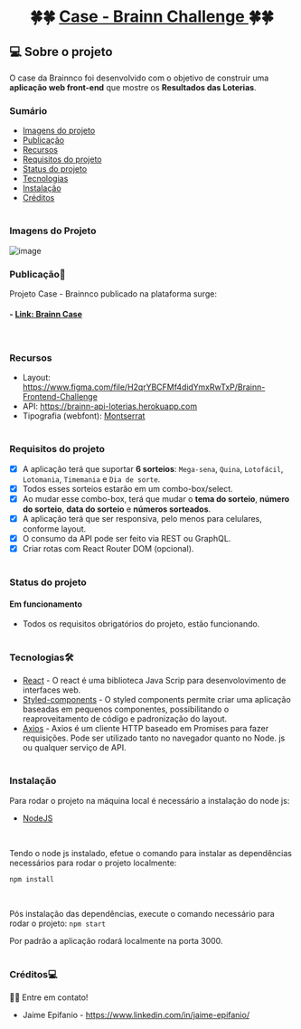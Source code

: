 <h1 align="center">
    🍀🍀 <a href="#" alt="site do projeto" target="_blank"> Case - Brainn Challenge </a> 🍀🍀
</h1>

## 💻 Sobre o projeto

   O case da Brainnco foi desenvolvido com o objetivo de construir uma **aplicação web front-end** que mostre os **Resultados das Loterias**.

### Sumário
  - [Imagens do projeto](#imagens-do-projeto)
  - [Publicação](#publicação)
  - [Recursos](#recursos)
  - [Requisitos do projeto](#requisitos-do-projeto)
  - [Status do projeto](#status-do-projeto)
  - [Tecnologias](#tecnologias)  
  - [Instalação](#instalação)
  - [Créditos](#créditos)
<br/><br/>

### Imagens do Projeto
![image](https://user-images.githubusercontent.com/77126556/169670351-ba8c20eb-f42c-431a-9002-d50f2669b727.png)


### Publicação🎨

Projeto Case - Brainnco publicado na plataforma surge:

#### - [Link: Brainn Case](https://conscious-twist.surge.sh/)
<br/>

### Recursos

- Layout: https://www.figma.com/file/H2qrYBCFMf4didYmxRwTxP/Brainn-Frontend-Challenge
- API: https://brainn-api-loterias.herokuapp.com
- Tipografia (webfont): [Montserrat](https://fonts.google.com/specimen/Montserrat)
<br/><br/>

### Requisitos do projeto

- [X] A aplicação terá que suportar **6 sorteios**: `Mega-sena`, `Quina`, `Lotofácil`, `Lotomania`, `Timemania` e `Dia de sorte`.
- [X] Todos esses sorteios estarão em um combo-box/select.
- [x] Ao mudar esse combo-box, terá que mudar o **tema do sorteio**, **número do sorteio**, **data do sorteio** e **números sorteados**.
- [X] A aplicação terá que ser responsiva, pelo menos para celulares, conforme layout.
- [X] O consumo da API pode ser feito via REST ou GraphQL.
- [X] Criar rotas com React Router DOM (opcional).
<br/><br/>

### Status do projeto

#### Em funcionamento
- Todos os requisitos obrigatórios do projeto, estão funcionando.
<br/><br/>

### Tecnologias🛠

  - [React](https://pt-br.reactjs.org/)  - O react é uma biblioteca Java Scrip para desenvolovimento de interfaces web.
  - [Styled-components](https://styled-components.com/) - O styled components permite criar uma aplicação baseadas em pequenos componentes, possibilitando o reaproveitamento de código e padronização do layout.
  - [Axios](https://github.com/axios/axios) - Axios é um cliente HTTP baseado em Promises para fazer requisições. Pode ser utilizado tanto no navegador quanto no Node. js ou qualquer serviço de API.
  <br/><br/>

### Instalação

Para rodar o projeto na máquina local é necessário a instalação do node js:
- [NodeJS](https://nodejs.org/en/download/)
<br/>

Tendo o node js instalado, efetue o comando para instalar as dependências necessários para rodar o projeto localmente:
```
npm install 
```
<br/>

Pós instalação das dependências, execute o comando necessário para rodar o projeto:
`npm start`
<br/>

Por padrão a aplicação rodará localmente na porta 3000.
<br/><br/>

### Créditos💻
 👋🏽 Entre em contato!
 <br/>
* Jaime Epifanio - https://www.linkedin.com/in/jaime-epifanio/

